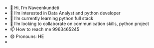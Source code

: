 - 👋 Hi, I’m Naveenkundeti
- 👀 I’m interested in Data Analyst and python developer
- 🌱 I’m currently learning python full stack
- 💞️ I’m looking to collaborate on communication skills, python project
- 📫 How to reach me 9963465245
- 😄 Pronouns: HE
- 

<!---
Naveenkundeti is a ✨ special ✨ repository because its `README.md` (this file) appears on your GitHub profile.
You can click the Preview link to take a look at your changes.
--->
